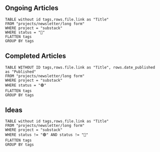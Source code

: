   ## Ongoing Articles
```dataview
TABLE without id tags,rows.file.link as "Title"
FROM "projects/newsletter/long form"
WHERE project = "substack"
WHERE status = "🚧"
FLATTEN tags
GROUP BY tags
```

## Completed Articles
```dataview
TABLE WITHOUT ID tags,rows.file.link as "Title", rows.date_published as "Published"
FROM "projects/newsletter/long form"
WHERE project = "substack"
WHERE status = "🟢"
FLATTEN tags
GROUP BY tags
```

## Ideas
```dataview
TABLE without id tags,rows.file.link as "Title"
FROM "projects/newsletter/long form"
WHERE project = "substack"
WHERE status != "🟢" AND status != "🚧"
FLATTEN tags
GROUP BY tags
```


















